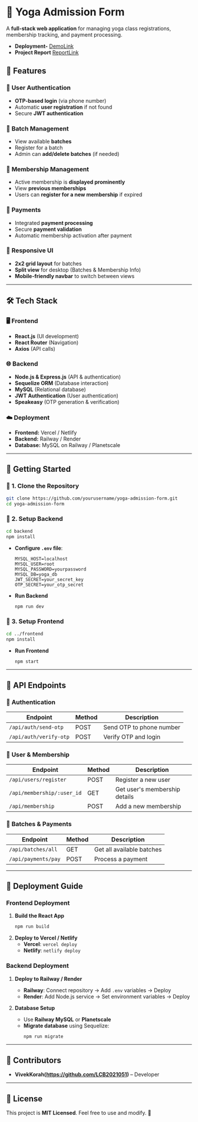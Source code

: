 # 🧘 Yoga Admission Form

A **full-stack web application** for managing yoga class registrations, membership tracking, and payment processing.

- **Deployment-** [DemoLink](https://yoga-admission-form-ten.vercel.app/)
- **Project Report** [ReportLink](https://docs.google.com/document/d/1TK_3L_Hg2798J7qtR_Nzv0BVcbOqWhOfHr7-FLsf3JY/edit?usp=sharing)

## 🌟 Features

### 🔹 **User Authentication**

- **OTP-based login** (via phone number)
- Automatic **user registration** if not found
- Secure **JWT authentication**

### 🔹 **Batch Management**

- View available **batches**
- Register for a batch
- Admin can **add/delete batches** (if needed)

### 🔹 **Membership Management**

- Active membership is **displayed prominently**
- View **previous memberships**
- Users can **register for a new membership** if expired

### 🔹 **Payments**

- Integrated **payment processing**
- Secure **payment validation**
- Automatic membership activation after payment

### 🔹 **Responsive UI**

- **2x2 grid layout** for batches
- **Split view** for desktop (Batches & Membership Info)
- **Mobile-friendly navbar** to switch between views

---

## 🛠️ Tech Stack

### 🖥️ **Frontend**

- **React.js** (UI development)
- **React Router** (Navigation)
- **Axios** (API calls)

### 🌐 **Backend**

- **Node.js & Express.js** (API & authentication)
- **Sequelize ORM** (Database interaction)
- **MySQL** (Relational database)
- **JWT Authentication** (User authentication)
- **Speakeasy** (OTP generation & verification)

### ☁️ **Deployment**

- **Frontend:** Vercel / Netlify
- **Backend:** Railway / Render
- **Database:** MySQL on Railway / Planetscale

---

## 🚀 Getting Started

### 🔹 **1. Clone the Repository**

```sh
git clone https://github.com/yourusername/yoga-admission-form.git
cd yoga-admission-form
```

### 🔹 **2. Setup Backend**

```sh
cd backend
npm install
```

- **Configure `.env` file**:

  ```env
  MYSQL_HOST=localhost
  MYSQL_USER=root
  MYSQL_PASSWORD=yourpassword
  MYSQL_DB=yoga_db
  JWT_SECRET=your_secret_key
  OTP_SECRET=your_otp_secret
  ```

- **Run Backend**
  ```sh
  npm run dev
  ```

### 🔹 **3. Setup Frontend**

```sh
cd ../frontend
npm install
```

- **Run Frontend**
  ```sh
  npm start
  ```

---

## 🔗 API Endpoints

### 🔹 **Authentication**

| Endpoint               | Method | Description              |
| ---------------------- | ------ | ------------------------ |
| `/api/auth/send-otp`   | POST   | Send OTP to phone number |
| `/api/auth/verify-otp` | POST   | Verify OTP and login     |

### 🔹 **User & Membership**

| Endpoint                   | Method | Description                   |
| -------------------------- | ------ | ----------------------------- |
| `/api/users/register`      | POST   | Register a new user           |
| `/api/membership/:user_id` | GET    | Get user's membership details |
| `/api/membership`          | POST   | Add a new membership          |

### 🔹 **Batches & Payments**

| Endpoint            | Method | Description               |
| ------------------- | ------ | ------------------------- |
| `/api/batches/all`  | GET    | Get all available batches |
| `/api/payments/pay` | POST   | Process a payment         |

---

## 🎯 Deployment Guide

### **Frontend Deployment**

1. **Build the React App**
   ```sh
   npm run build
   ```
2. **Deploy to Vercel / Netlify**
   - **Vercel**: `vercel deploy`
   - **Netlify**: `netlify deploy`

### **Backend Deployment**

1. **Deploy to Railway / Render**

   - **Railway**: Connect repository → Add `.env` variables → Deploy
   - **Render**: Add Node.js service → Set environment variables → Deploy

2. **Database Setup**
   - Use **Railway MySQL** or **Planetscale**
   - **Migrate database** using Sequelize:
     ```sh
     npm run migrate
     ```

---

## 👥 Contributors

- **VivekKorah(https://github.com/LCB2021051)** – Developer

---

## 📜 License

This project is **MIT Licensed**. Feel free to use and modify. 🎉
